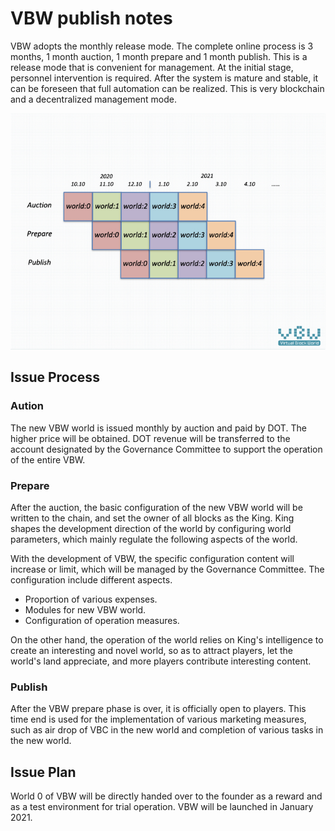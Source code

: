 # VBW publish notes

VBW adopts the monthly release mode. The complete online process is 3 months, 1 month auction, 1 month prepare and 1 month publish. This is a release mode that is convenient for management. At the initial stage, personnel intervention is required. After the system is mature and stable, it can be foreseen that full automation can be realized. This is very blockchain and a decentralized management mode.

![虚块世界发行示意图](../static/publish_en.jpg)



## Issue Process

### Aution

The new VBW world is issued monthly by auction and paid by DOT. The higher price will be obtained. DOT revenue will be transferred to the account designated by the Governance Committee to support the operation of the entire VBW.



### Prepare

After the auction, the basic configuration of the new VBW world will be written to the chain, and set the owner of all blocks as the  King. King shapes the development direction of the world by configuring world parameters, which mainly regulate the following aspects of the world. 

With the development of VBW, the specific configuration content will increase or limit, which will be managed by the Governance Committee. The configuration include different aspects.

* Proportion of various expenses.
* Modules for new VBW world.
* Configuration of operation measures.

On the other hand, the operation of the world relies on King's intelligence to create an interesting and novel world, so as to attract players, let the world's land appreciate, and more players contribute interesting content.



### Publish

After the VBW prepare phase is over, it is officially open to players. This time end is used for the implementation of various marketing measures, such as air drop of VBC in the new world and completion of various tasks in the new world.



## Issue Plan

World 0 of VBW will be directly handed over to the founder as a reward and as a test environment for trial operation. VBW will be launched in January 2021.

